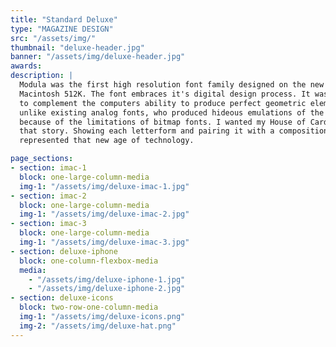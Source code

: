 ```yaml
---
title: "Standard Deluxe"
type: "MAGAZINE DESIGN"
src: "/assets/img/"
thumbnail: "deluxe-header.jpg"
banner: "/assets/img/deluxe-header.jpg"
awards:
description: |
  Modula was the first high resolution font family designed on the new Apple
  Macintosh 512K. The font embraces it's digital design process. It was designed
  to complement the computers ability to produce perfect geometric elements
  unlike existing analog fonts, who produced hideous emulations of the original
  because of the limitations of bitmap fonts. I wanted my House of Cards to tell
  that story. Showing each letterform and pairing it with a composition that
  represented that new age of technology.

page_sections:
- section: imac-1
  block: one-large-column-media
  img-1: "/assets/img/deluxe-imac-1.jpg"
- section: imac-2
  block: one-large-column-media
  img-1: "/assets/img/deluxe-imac-2.jpg"
- section: imac-3
  block: one-large-column-media
  img-1: "/assets/img/deluxe-imac-3.jpg"
- section: deluxe-iphone
  block: one-column-flexbox-media
  media:
    - "/assets/img/deluxe-iphone-1.jpg"
    - "/assets/img/deluxe-iphone-2.jpg"
- section: deluxe-icons
  block: two-row-one-column-media
  img-1: "/assets/img/deluxe-icons.png"
  img-2: "/assets/img/deluxe-hat.png"
---
```

